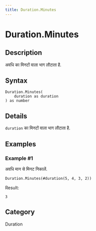 ```yaml
---
title: Duration.Minutes
---
```


# Duration.Minutes


## Description

अवधि का मिनटों वाला भाग लौटाता है.


## Syntax

```powerquery
Duration.Minutes(
    duration as duration
) as number
```


## Details

<code>duration</code> का मिनटों वाला भाग लौटाता है.


## Examples

### Example #1 
अवधि मान से मिनट निकालें.
```powerquery
Duration.Minutes(#duration(5, 4, 3, 2))
```

Result: 
```powerquery
3
```




## Category
Duration
